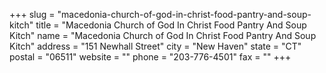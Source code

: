 +++
slug = "macedonia-church-of-god-in-christ-food-pantry-and-soup-kitch"
title = "Macedonia Church of God In Christ Food Pantry And Soup Kitch"
name = "Macedonia Church of God In Christ Food Pantry And Soup Kitch"
address = "151 Newhall Street"
city = "New Haven"
state = "CT"
postal = "06511"
website = ""
phone = "203-776-4501"
fax = ""
+++
